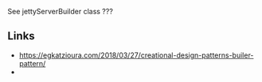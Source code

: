 See jettyServerBuilder class ???


## Links

- https://egkatzioura.com/2018/03/27/creational-design-patterns-builer-pattern/
- 
